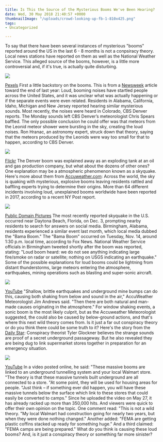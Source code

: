 ```yaml
---
title: Is This the Source of the Mysterious Booms We've Been Hearing?
date: Wed, 30 May 2018 21:40:57 +0000
thumbnailImage: "/uploads/crowd-looking-up-fb-1-810x425.png"
tags:
- Uncategorized

---
```

To say that there have been several instances of mysterious "booms" reported around the US in the last 6 - 8 months is not a conpsiracy theory. Local news stations have reported on them as well as the National Weather Service. This alleged source of the booms, however, is a little more controversial and, if it's true, is actually quite disturbing. 

![](http://newsattorneys.staging.wpengine.com/wp-content/uploads/2018/05/sky-with-clouds-pexels-1024x575.jpg) 

[Pexels](https://www.pexels.com/photo/sky-sunny-clouds-cloudy-3768/) First a little backstory on the booms. This is from a [Newsweek](http://www.newsweek.com/mystery-booms-recorded-around-country-unclear-why-721533) article toward the end of last year: Loud, booming noises have startled people across the United States, and it was unclear what was actually happening or if the separate events were even related. Residents in Alabama, California, Idaho, Michigan and New Jersey reported hearing similar mysterious sounds. Most recently, the noises were heard in Colorado, CBS Denver reports. The Monday sounds left CBS Denver’s meteorologist Chris Spears baffled. The only possible conclusion he could offer was that meteors from the Leonid meteor shower were bursting in the sky, creating the loud noises. Ron Hranac, an astronomy expert, struck down that theory, saying that the meteors produced by the Leonids were way too small for that to happen, according to CBS Denver. 

![](http://newsattorneys.staging.wpengine.com/wp-content/uploads/2018/05/crowd-looking-up-fb-1-1024x538.png) 

[Flickr](https://www.flickr.com/photos/riot/6627365217) The Denver boom was explained away as an exploding tank at an oil and gas production company, but what about the dozens of other ones? One explanation may be a atmospheric phenomenon known as a skyquake. Here's more about them from [Accuweather.com](https://www.accuweather.com/en/weather-news/mysterious-skyquakes-continue-across-the-world-with-few-answers-to-their-origins/70003475): Across the world, the sky is quaking with mysterious, explosive booms leaving residents rattled and baffling experts trying to determine their origins. More than 64 different incidents involving loud, unexplained booms worldwide have been reported in 2017, according to a recent NY Post report. 

![](http://newsattorneys.staging.wpengine.com/wp-content/uploads/2018/05/cloudy-sky-after-rain-14-1024x680.jpg) 

[Public Domain Pictures](https://www.publicdomainpictures.net/en/view-image.php?image=154498&picture=cloudy-sky-after-rain-14) The most recently reported skyquake in the U.S. occurred near Daytona Beach, Florida, on Dec. 3, prompting nearby residents to search for answers on social media. Birmingham, Alabama, residents experienced a similar event last month, which local media dubbed the "Bama Boom." The "Bama Boom" occurred on Tuesday, Nov. 14, around 1:30 p.m. local time, according to Fox News. National Weather Service officials in Birmingham tweeted shortly after the boom was reported, stating: "Loud boom heard: we do not see anything indicating large fire/smoke on radar or satellite; nothing on USGS indicating an earthquake." Some of the possible explanations for loud booms could be lightning from distant thunderstorms, large meteors entering the atmosphere, earthquakes, mining operations such as blasting and super-sonic aircraft. 

![](http://newsattorneys.staging.wpengine.com/wp-content/uploads/2018/05/myster-boom-tunnel-1024x571.jpg) 

[YouTube](https://www.youtube.com/watch?v=JZSmsDvxKek) "Shallow, brittle earthquakes and underground mine bumps can do this, causing both shaking from below and sound in the air," AccuWeather Meteorologist Jim Andrews said. "Then there are both natural and man-made causes originating in the atmosphere." For window shaking events, a sonic boom is the most likely culprit, but as the Accuweather Meteorologist suggested, the could also be caused by below-ground actions, and that's where this next wild theory comes from. Is it just a far out conspiracy theory or do you think there could be some truth to it? Here's the story from the [Daily Star](https://www.dailystar.co.uk/news/weird-news/705994/Mystery-booms-US-linked-FEMA-disaster-preparation-tunnels-video): Conspiracy theorist Tyler Glockner believes the strange sounds are proof of a secret underground passageway. But he also revealed they are being dug to link supermarket stores together in preparation for an emergency situation. 

![](http://newsattorneys.staging.wpengine.com/wp-content/uploads/2018/05/youtube-comment-1024x264.jpg) 

[YouTube](https://www.youtube.com/watch?v=JZSmsDvxKek) In a video posted online, he said: "These massive booms are linked to an underground tunnelling system and your local Walmart store. "The theory is that these massive tunnels built underground are all connected to a store. "At some point, they will be used for housing areas for people. "Just think – if something ever did happen, you will have these massive tunnels below the surface which link to these stores that could easily be converted to camps." Since he uploaded the video on May 27, it has already racked up more than 350,000 hits. And viewers were quick to offer their own opinion on the topic. One comment read: "This is not a wild theory. "My local Walmart had construction going for nearly two years, but when they were done nothing changed." Another added: "FEMA are getting plastic coffins stacked up ready for something huge." And a third claimed: "FEMA camps are being prepared." What do you think is causing these loud booms? And, is it just a conspiracy theory or something far more sinister?